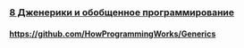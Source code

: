 ### [8 Дженерики и обобщенное программирование](https://www.youtube.com/watch?v=r6W2z3DQhoI)

#### https://github.com/HowProgrammingWorks/Generics

